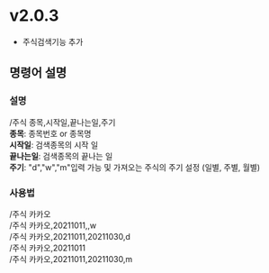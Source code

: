 # v2.0.3
 - 주식검색기능 추가

## 명령어 설명
### 설명
/주식 종목,시작일,끝나는일,주기<br>
**종목**: 종목번호 or 종목명<br>
**시작일**: 검색종목의 시작 일<br>
**끝나는일**: 검색종목의 끝나는 일<br>
**주기**: "d","w","m"입력 가능 및 가져오는 주식의 주기 설정 (일별, 주별, 월별)

### 사용법
/주식 카카오<br>
/주식 카카오,20211011,,w<br>
/주식 카카오,20211011,20211030,d<br>
/주식 카카오,20211011<br>
/주식 카카오,20211011,20211030,m<br>